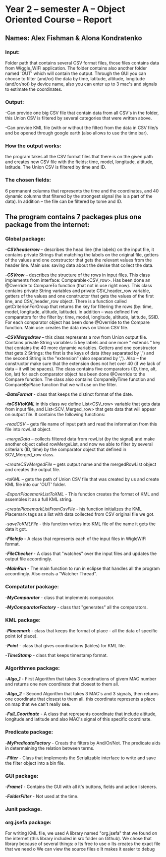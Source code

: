 # Year 2 – semester A – Object Oriented Course – Report 
## Names: Alex Fishman & Alona Kondratenko

### Input:
Folder path that contains several CSV format files, those files contains data from Wiggle_WIFI application. The folder contains also another folder named 'OUT' which will contain the output. 
Through the GUI you can choose to filter (and/or) the data by time, latitude, altitude, longitude (and/or/not) by device name, also you can enter up to 3 mac's and signals to estimate the coordinates.

### Output:  
-Can provide one big CSV file that contain data from all CSV's in the folder, this Union CSV is filtered by several categories that were written above.

-Can provide KML file (with or without the filter) from the data in CSV file/s and be opened through google earth (also allows to use the time bar).

### How the output works: 
the program takes all the CSV format files that there is on the given path and creates new CSV file with the fields: time, model, longitude, altitude, latitude. The Union CSV is filtered by time and ID.

### The chosen fields: 
6 permanent columns that represents the time and the coordinates, and 40 dynamic columns that filtered by the strongest signal (he is a part of the data). In addition – the file can be filtered by tome and ID.

## The program contains 7 packages plus one package from the internet:
### Global package:
-**_CSVheaderrow_** – describes the head line (the labels) on the input file, it contains private Strings that matching the labels on the original file, getters of the values and one constructor that gets the relevant values from the header line.
Main use: saving data about the devise that collect the data.

-**_CSVrow_** – describes the structure of the rows in input files. 
This class implements from interface: Comparable<CSV_row>. 
Has been done an @Override to CompareTo function (that not in use right now). 
This class contains private String variables and private CSV_header_row variable, getters of the values and one constructor that gets the values of the first line, and CSV_header_row object.
There is a function called getCriterionForGroup that returns the key for filtering the rows (by: time, model, longitude, altitude, latitude).
In addition – was defined five comparators for the filter by: time, model, longitude, altitude, latitude, SSID. For each comparator object has been done @Override to the Compare function.
Main use: creates the data rows on Union CSV file.

-**_CSVMergedrow_** – this class represents a row from Union output file.
Contains private String variables: 5 key labels and one more " extends " key that contains the 40 more dynamic variables. Getters and one constructor that gets 2 Strings: the first is the keys of data (they separated by ',') and the second String is the "extension" (also separated by ','). Also – the constructor make sure that the extension does not het over 40 (if we lack of data – it will be spaces).
The class contains five comparators (ID, time, alt, lon, lat) for each comparator object  has been done @Override to the Compare function.
The class also contains CompareByTime function and CompareByPlace function that we will use on the filter.

-**_DateFormat_** - class that keeps the distinct format of the date.

-**_toCSVtoKML_** in this class we define List<CSV_row> variable that gets data from input file, and List<SCV_Merged_row> that gets data that will appear on output file. It contains the following functions:

-_readCSV_ – gets file name of input path and read the information from this file into rowList object.

-_mergeData_ – collects filtered data from rowList (by the signal) and make another object called rowMergeList, and now we able to filter by several criteria's (ID, time) by the comparator object that defined in SCV_Merged_row class.

-_createCSVMergedFile_ – gets output name and the mergedRowList object and creates the output file.

-_toKML_ – gets the path of  Union CSV file that was created by us and create KML file into our 'OUT' folder.

-_ExportPlacemarkListToXML_ - This function creates the format of KML and assembles it as a full KML string.

-_createPlacemarkListFromCsvFile_ - his function initializes the KML Placemark tags as a list with data collected from CSV original file we got.

-_saveToKMLFile_ - this function writes into KML file of the name it gets the data it got.

-**_FileInfo_** - A class that represents each of the input files in WigleWIFI format.

-**_FileChecker_** - A class that "watches" over the input files and updates the output file accordingly.

-**_MainRun_** - The main function to run in eclipse that handles all the program accordingly. Also creats a "Watcher Thread". 

### Compatator package:
-**_MyComparator_** - class that implements comparator.

-**_MyComparatorFactory_** - class that "generates" all the comparators.

### KML package:
-**_Placemark_** - class that keeps the format of place - all the data of specific point (of place).

-**_Point_** - class that gives coordinations (lables) for KML file.

-**_TimeStamp_** - class that keeps timestamp format.

### Algorithmes package:
-**_Algo_1_** - First Algorithm that takes 3 coordinations of givem MAC number and returns one new coordinate that closest to them all.

-**_Algo_2_** -  Second Algorithm that takes 3 MAC's and 3 signals, then returns one coordinate that closest to them all. this coordinate represents a place on map that we can't really see.

-**_Full_Coortinate_** - A class that represents coordinate that include altitude, longitude and latitude and also MAC's signal of this specific coordinate.

### Predicate package:
-**_MyPredicateFactory_** - Creats the filters by And/Or/Not. The predicate aids in determaining the relation between terms.

-**_Filter_** - Class that implements the Serializable interface to write and save the filter object into a bin file.

### GUI package:
-**_Frame1_** - Contains the GUI with all it's buttons, fields and action listeners.

-**_FolderFilter_** - Not used at the time.

### Junit package.

### org.jsefa package:
For writing KML file, we used A library named "org.jsefa" that we found on the internet (this library included in src folder on Github).
 We chose that library because of several things:
o	Its free to use
o	Its creates the exact file that we need
o	We can view the source files
o	It makes it easier to debug

